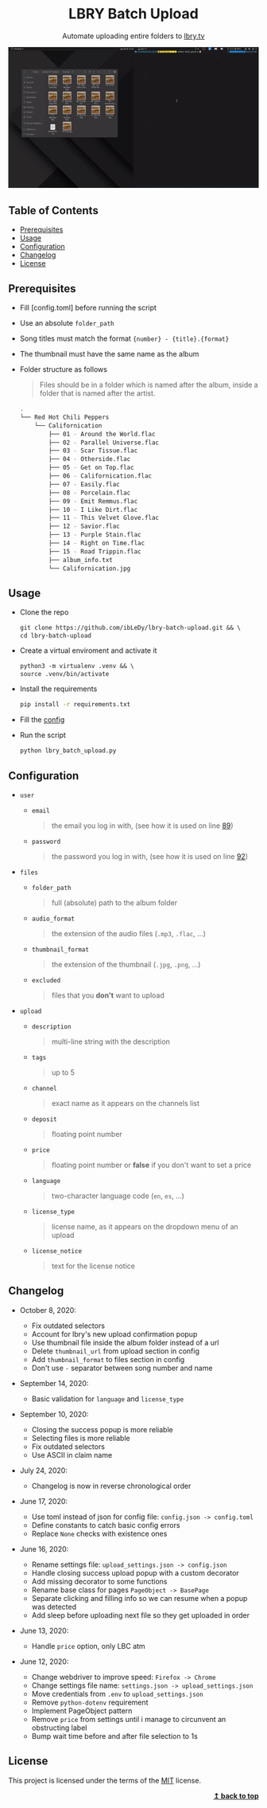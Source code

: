 <div align="center">
  <h1>LBRY Batch Upload</h1>
  <p>Automate uploading entire folders to <a href="https://lbry.tv" target="_blank">lbry.tv</a></p>
</div>

<div align="center">
  <img src="demo.gif" alt="Demo gif">
</div>

## Table of Contents

- [Prerequisites](#prerequisites)
- [Usage](#usage)
- [Configuration](#configuration)
- [Changelog](#changelog)
- [License](#license)

## Prerequisites

- Fill [config.toml] before running the script
- Use an absolute `folder_path`
- Song titles must match the format `{number} - {title}.{format}`
- The thumbnail must have the same name as the album
- Folder structure as follows

  > Files should be in a folder which is named after the album, inside a
  > folder that is named after the artist.

  ```bash
  .
  └── Red Hot Chili Peppers
      └── Californication
          ├── 01 - Around the World.flac
          ├── 02 - Parallel Universe.flac
          ├── 03 - Scar Tissue.flac
          ├── 04 - Otherside.flac
          ├── 05 - Get on Top.flac
          ├── 06 - Californication.flac
          ├── 07 - Easily.flac
          ├── 08 - Porcelain.flac
          ├── 09 - Emit Remmus.flac
          ├── 10 - I Like Dirt.flac
          ├── 11 - This Velvet Glove.flac
          ├── 12 - Savior.flac
          ├── 13 - Purple Stain.flac
          ├── 14 - Right on Time.flac
          ├── 15 - Road Trippin.flac
          ├── album_info.txt
          └── Californication.jpg
  ```

## Usage

- Clone the repo

  ```text
  git clone https://github.com/ibLeDy/lbry-batch-upload.git && \
  cd lbry-batch-upload
  ```

- Create a virtual enviroment and activate it

  ```text
  python3 -m virtualenv .venv && \
  source .venv/bin/activate
  ```

- Install the requirements

  ```sh
  pip install -r requirements.txt
  ```

- Fill the [config](./config.toml)

- Run the script

  ```sh
  python lbry_batch_upload.py
  ```

## Configuration

- `user`
  - `email`
    > the email you log in with, (see how it is used on line [89](./lbry_batch_upload.py#L89))
  - `password`
    > the password you log in with, (see how it is used on line [92](./lbry_batch_upload.py#L92))

- `files`
  - `folder_path`
    > full (absolute) path to the album folder
  - `audio_format`
    > the extension of the audio files (`.mp3`, `.flac`, ...)
  - `thumbnail_format`
    > the extension of the thumbnail (`.jpg`, `.png`, ...)
  - `excluded`
    > files that you **don't** want to upload

- `upload`
  - `description`
    > multi-line string with the description
  - `tags`
    > up to 5
  - `channel`
    > exact name as it appears on the channels list
  - `deposit`
    > floating point number
  - `price`
    > floating point number or **false** if you don't want to set a price
  - `language`
    > two-character language code (`en`, `es`, ...)
  - `license_type`
    > license name, as it appears on the dropdown menu of an upload
  - `license_notice`
    > text for the license notice

## Changelog

- October 8, 2020:
  - Fix outdated selectors
  - Account for lbry's new upload confirmation popup
  - Use thumbnail file inside the album folder instead of a url
  - Delete `thumbnail_url` from upload section in config
  - Add `thumbnail_format` to files section in config
  - Don't use `-` separator between song number and name

- September 14, 2020:
  - Basic validation for `language` and `license_type`

- September 10, 2020:
  - Closing the success popup is more reliable
  - Selecting files is more reliable
  - Fix outdated selectors
  - Use ASCII in claim name

- July 24, 2020:
  - Changelog is now in reverse chronological order

- June 17, 2020:
  - Use toml instead of json for config file: `config.json -> config.toml`
  - Define constants to catch basic config errors
  - Replace `None` checks with existence ones

- June 16, 2020:
  - Rename settings file: `upload_settings.json -> config.json`
  - Handle closing success upload popup with a custom decorator
  - Add missing decorator to some functions
  - Rename base class for pages `PageObject -> BasePage`
  - Separate clicking and filling info so we can resume when a popup was detected
  - Add sleep before uploading next file so they get uploaded in order

- June 13, 2020:
  - Handle `price` option, only LBC atm

- June 12, 2020:
  - Change webdriver to improve speed: `Firefox -> Chrome`
  - Change settings file name: `settings.json -> upload_settings.json`
  - Move credentials from `.env` to `upload_settings.json`
  - Remove `python-dotenv` requirement
  - Implement PageObject pattern
  - Remove `price` from settings until i manage to circunvent an obstructing label
  - Bump wait time before and after file selection to 1s

## License

This project is licensed under the terms of the
[MIT](https://choosealicense.com/licenses/mit/) license.

<div align="right">
  <b><a href="#lbry-batch-upload">↥ back to top</a></b>
</div>

